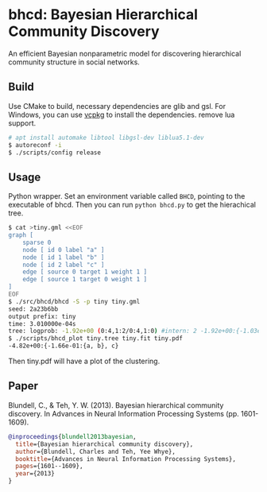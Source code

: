 # bhcd: Bayesian Hierarchical Community Discovery

An efficient Bayesian nonparametric model for discovering hierarchical community structure in social networks. 

## Build

Use CMake to build, necessary dependencies are glib and gsl. For Windows, you can use [vcpkg](https://github.com/microsoft/vcpkg) to install the dependencies.
remove lua support.

```sh
# apt install automake libtool libgsl-dev liblua5.1-dev
$ autoreconf -i
$ ./scripts/config release
```

## Usage

Python wrapper. Set an environment variable called `BHCD`, pointing to the executable of bhcd. Then
you can run `python bhcd.py` to get the hierachical tree.

```sh
$ cat >tiny.gml <<EOF
graph [
    sparse 0
    node [ id 0 label "a" ]
    node [ id 1 label "b" ]
    node [ id 2 label "c" ]
    edge [ source 0 target 1 weight 1 ]
    edge [ source 1 target 0 weight 1 ]
]
EOF
$ ./src/bhcd/bhcd -S -p tiny tiny.gml
seed: 2a23b6bb
output prefix: tiny
time: 3.010000e-04s
tree: logprob: -1.92e+00 (0:4,1:2/0:4,1:0) #intern: 2 -1.92e+00:{-1.03e+00:{a , b }, c }
$ ./scripts/bhcd_plot tiny.tree tiny.fit tiny.pdf
-4.82e+00:{-1.66e-01:{a, b}, c}
```
Then tiny.pdf will have a plot of the clustering.

## Paper

Blundell, C., & Teh, Y. W. (2013). Bayesian hierarchical community discovery. In Advances in Neural Information Processing Systems (pp. 1601-1609).

```bibtex
@inproceedings{blundell2013bayesian,
  title={Bayesian hierarchical community discovery},
  author={Blundell, Charles and Teh, Yee Whye},
  booktitle={Advances in Neural Information Processing Systems},
  pages={1601--1609},
  year={2013}
}
```
